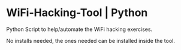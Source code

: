 # WiFi-Hacking-Tool | Python

Python Script to help/automate the WiFi hacking exercises.

No installs needed, the ones needed can be installed inside the tool.
